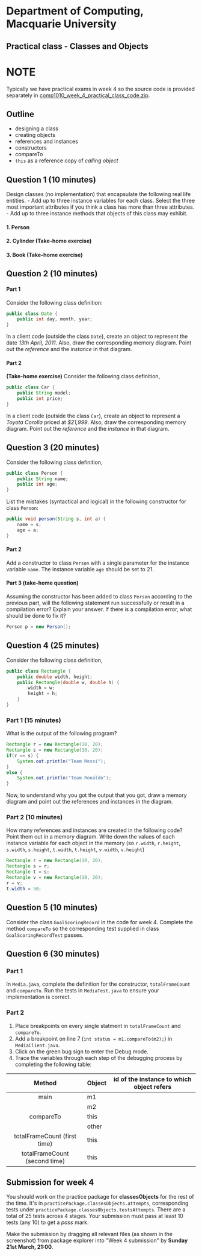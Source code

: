 # Department of Computing, Macquarie University

## Practical class - Classes and Objects

# NOTE

Typically we have practical exams in week 4 so the source code is provided separately in [comp1010_week_4_practical_class_code.zip](./comp1010_week_4_practical_class_code.zip).

## Outline

- designing a class
- creating objects
- references and instances
- constructors
- compareTo
- `this` as a reference copy of *calling object*

## Question 1 (10 minutes)

Design classes (no implementation) that encapsulate the following real life entities. 
	- Add up to three instance variables for each class. Select the three most important attributes if you think a class has more than three attributes.
	- Add up to three instance methods that objects of this class may exhibit.

#### 1. Person

<!--
### SOLUTION
	
#### Instance variables:
	
1. name: text
	
2. yearOfBirth: integer
	
3. gender: integer (0 - male, 1 - female, 2 - transgender, ...)
	
#### Instance methods:
	
1. initials(): text (initials of "Harry Potter" are "HP")
	
2. age(): integer
	
3. isMale() or isFemale(): boolean
-->

	
#### 2. Cylinder (Take-home exercise)

<!--
### SOLUTION
	
#### Instance variables:
	
1. radius: real number
	
2. height: real number

#### Instance methods:
	
1. volume(): real number
	
2. surfaceArea(): real number
	
3. diameter(): real number
-->
	
#### 3. Book (Take-home exercise)

<!--
### SOLUTION
	
#### Instance variables:
	
1. title: text
	
2. authors: text
	
3. genre: text
	
#### Instance methods:
	
none needed
-->
	
## Question 2 (10 minutes)

#### Part 1

Consider the following class definition:

```java
public class Date {
	public int day, month, year;
}
```

In a client code (outside the class `Date`), create an object to represent the date *13th April, 2011*. Also, draw the corresponding memory diagram. Point out the *reference* and the *instance* in that diagram.

<!--### Solution

```java
Date graduation = new Date();
graduation.day = 13;
graduation.month = 4;
graduation.year = 2011;
```-->

#### Part 2

**(Take-home exercise)** Consider the following class definition,

```java
public class Car {
	public String model;
	public int price;
}
```

In a client code (outside the class `Car`), create an object to represent a *Toyota Corolla* priced at *$21,999*. Also, draw the corresponding memory diagram. Point out the *reference* and the *instance* in that diagram.

<!--### Solution

  ```java
Car myCar = new Car();
myCar.model = "Toyota Corolla";
myCar.price = 21999;
```
-->

## Question 3 (20 minutes)

Consider the following class definition,

```java
public class Person {
	public String name;
	public int age;
}
```

List the mistakes (syntactical and logical) in the following constructor for class `Person`:

```java
public void person(String s, int a) {
	name = s;
	age = a;
}
```

<!--### Solution

1. Constructor should have no return type, not even void.
2. Name of constructor should be exactly the same as the class name. So, Person, not person.

Fixed constructor:

```java
public Person(String s, int a) {
	name = s;
	age = a;
}
```
-->

#### Part 2

Add a constructor to class `Person` with a single parameter for the instance variable `name`. The instance variable `age` should be set to 21.

<!--### Solution

```java
public Person(String s) {
	name = s;
	age = 21;
}
```
-->

#### Part 3 (take-home question)

Assuming the constructor has been added to class `Person` according to the previous part, will the following statement run successfully or result in a compilation error? Explain your answer. If there is a compilation error, what should be done to fix it?

```java
Person p = new Person();
```

<!--
### Solution

It will result in a compilation error since once parameterized constructors are defined, Java expects us to define the default constructor as well, and the default constructor that Java provides is no longer valid. The solution, therefore, is to add a default constructor.

```java
public Person() {
	name = "anonymous";
	age = 0;
}
```
-->

## Question 4 (25 minutes)

Consider the following class definition,

```java
public class Rectangle {
	public double width, height;
	public Rectangle(double w, double h) {
		width = w;
		height = h;
	}
}
```

### Part 1 (15 minutes)

What is the output of the following program?

```java
Rectangle r = new Rectangle(10, 20);
Rectangle s = new Rectangle(10, 20);
if(r == s) {
	System.out.println("Team Messi");
}
else {
	System.out.println("Team Ronaldo");
}
```

Now, to understand why you got the output that you got, draw a memory diagram and point out the references and instances in the diagram.

### Part 2 (10 minutes)

How many references and instances are created in the following code? Point them out in a memory diagram. Write down the values of each instance variable for each object in the memory (so `r.width`, `r.height`, `s.width`, `s.height`, `t.width`, `t.height`, `v.width`, `v.height`)

```java
Rectangle r = new Rectangle(10, 20);
Rectangle s = r;
Rectangle t = s;
Rectangle v = new Rectangle(10, 20);
r = v;
t.width = 50;
```

## Question 5 (10 minutes)

Consider the class `GoalScoringRecord` in the code for week 4. Complete the method `compareTo` so the corresponding test supplied in class `GoalScoringRecordTest` passes.

<!--### Solution
-->

## Question 6 (30 minutes)

### Part 1

In `Media.java`, complete the definition for the constructor, `totalFrameCount` and `compareTo`. Run the tests in `MediaTest.java` to ensure your implementation is correct.

### Part 2

1. Place breakpoints on every single statment in `totalFrameCount` and `compareTo`. 
2. Add a breakpoint on line 7 (`int status = m1.compareTo(m2);`) in `MediaClient.java`. 
3. Click on the green bug sign to enter the Debug mode.
4. Trace the variables through each step of the debugging process by completing the following table:

|             Method            | Object | id of the instance to which object refers |
|:-----------------------------:|--------|:-----------------------------------------:|
|              main             | m1     |                                           |
|                               | m2     |                                           |
|           compareTo           | this   |                                           |
|                               | other  |                                           |
|  totalFrameCount (first time) | this   |                                           |
| totalFrameCount (second time) | this   |                                           |

## Submission for week 4


You should work on the practice package for **classesObjects** for the rest of the time. It's in `practicePackage.classesObjects.attempts`, corresponding tests under `practicePackage.classesObjects.testsAttempts`. There are a total of 25 tests across 4 stages. Your submission must pass at least 10 tests (any 10) to get a *pass* mark. 

Make the submission by dragging all relevant files (as shown in the screenshot) from package explorer into "Week 4 submission" by **Sunday 21st March, 21:00**.